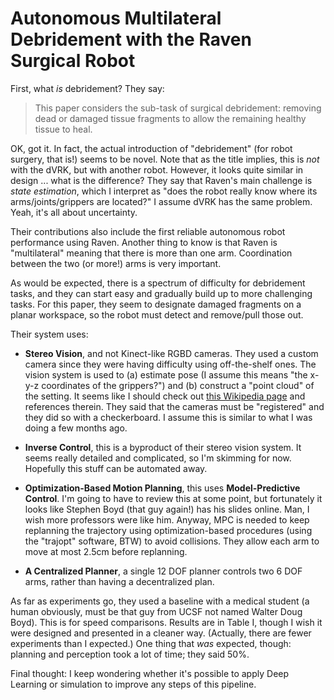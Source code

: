 # Autonomous Multilateral Debridement with the Raven Surgical Robot

First, what *is* debridement? They say:

> This paper considers the sub-task of surgical debridement: removing dead or
> damaged tissue fragments to allow the remaining healthy tissue to heal.

OK, got it. In fact, the actual introduction of "debridement" (for robot
surgery, that is!) seems to be novel. Note that as the title implies, this is
*not* with the dVRK, but with another robot. However, it looks quite similar in
design ... what is the difference? They say that Raven's main challenge is
*state estimation*, which I interpret as "does the robot really know where its
arms/joints/grippers are located?" I assume dVRK has the same problem. Yeah,
it's all about uncertainty. 

Their contributions also include the first reliable autonomous robot performance
using Raven. Another thing to know is that Raven is "multilateral" meaning that
there is more than one arm. Coordination between the two (or more!) arms is very
important.

As would be expected, there is a spectrum of difficulty for debridement tasks,
and they can start easy and gradually build up to more challenging tasks. For
this paper, they seem to designate damaged fragments on a planar workspace, so
the robot must detect and remove/pull those out.

Their system uses:

- **Stereo Vision**, and not Kinect-like RGBD cameras. They used a custom camera
  since they were having difficulty using off-the-shelf ones. The vision system
  is used to (a) estimate pose (I assume this means "the x-y-z coordinates of
  the grippers?") and (b) construct a "point cloud" of the setting. It seems
  like I should check out [this Wikipedia page][1] and references therein.  They
  said that the cameras must be "registered" and they did so with a
  checkerboard. I assume this is similar to what I was doing a few months ago.

- **Inverse Control**, this is a byproduct of their stereo vision system. It
  seems really detailed and complicated, so I'm skimming for now. Hopefully this
  stuff can be automated away.

- **Optimization-Based Motion Planning**, this uses **Model-Predictive
  Control**. I'm going to have to review this at some point, but fortunately it
  looks like Stephen Boyd (that guy again!) has his slides online. Man, I wish
  more professors were like him. Anyway, MPC is needed to keep replanning the
  trajectory using optimization-based procedures (using the "trajopt" software,
  BTW) to avoid collisions. They allow each arm to move at most 2.5cm before
  replanning.

- **A Centralized Planner**, a single 12 DOF planner controls two 6 DOF arms,
  rather than having a decentralized plan.

As far as experiments go, they used a baseline with a medical student (a human
obviously, must be that guy from UCSF not named Walter Doug Boyd). This is for
speed comparisons. Results are in Table I, though I wish it were designed and
presented in a cleaner way. (Actually, there are fewer experiments than I
expected.) One thing that *was* expected, though: planning and perception took a
lot of time; they said 50%.

Final thought: I keep wondering whether it's possible to apply Deep Learning or
simulation to improve any steps of this pipeline.

[1]:https://en.wikipedia.org/wiki/3D_pose_estimation
